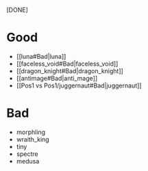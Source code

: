 [DONE]
# Good
- [[luna#Bad|luna]]
- [[faceless_void#Bad|faceless_void]]
- [[dragon_knight#Bad|dragon_knight]]
- [[antimage#Bad|anti_mage]]
- [[Pos1 vs Pos1/juggernaut#Bad|juggernaut]]
# Bad
- morphling
- wraith_king
- tiny
- spectre
- medusa